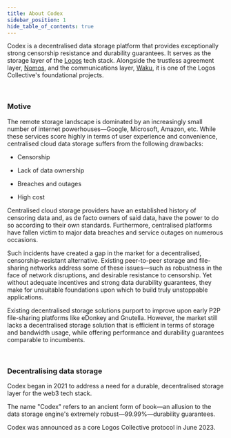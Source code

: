 ```yaml
---
title: About Codex
sidebar_position: 1
hide_table_of_contents: true
---
```


Codex is a decentralised data storage platform that provides exceptionally strong censorship resistance and durability guarantees. It serves as the storage layer of the [Logos](https://logos.co/) tech stack. Alongside the trustless agreement layer, [Nomos](http://nomos.tech), and the communications layer, [Waku](http://waku.org), it is one of the Logos Collective's foundational projects.

<br/>

### Motive

The remote storage landscape is dominated by an increasingly small number of internet powerhouses—Google, Microsoft, Amazon, etc. While these services score highly in terms of user experience and convenience, centralised cloud data storage suffers from the following drawbacks:

- Censorship

- Lack of data ownership

- Breaches and outages

- High cost

Centralised cloud storage providers have an established history of censoring data and, as de facto owners of said data, have the power to do so according to their own standards. Furthermore, centralised platforms have fallen victim to major data breaches and service outages on numerous occasions.

Such incidents have created a gap in the market for a decentralised, censorship-resistant alternative. Existing peer-to-peer storage and file-sharing networks address some of these issues—such as robustness in the face of network disruptions, and desirable resistance to censorship. Yet without adequate incentives and strong data durability guarantees, they make for unsuitable foundations upon which to build truly unstoppable applications.

Existing decentralised storage solutions purport to improve upon early P2P file-sharing platforms like eDonkey and Gnutella. However, the market still lacks a decentralised storage solution that is efficient in terms of storage and bandwidth usage, while offering performance and durability guarantees comparable to incumbents.

<br/>

### Decentralising data storage

Codex began in 2021 to address a need for a durable, decentralised storage layer for the web3 tech stack.

The name "Codex" refers to an ancient form of book—an allusion to the data storage engine's extremely robust—99.99%—durability guarantees.

Codex was announced as a core Logos Collective protocol in June 2023.
